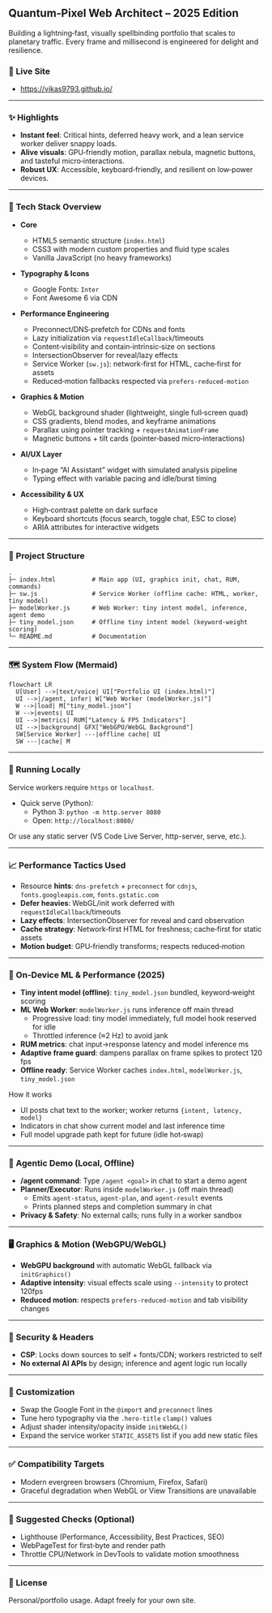 ## Quantum‑Pixel Web Architect – 2025 Edition

Building a lightning‑fast, visually spellbinding portfolio that scales to planetary traffic. Every frame and millisecond is engineered for delight and resilience.

### 🔗 Live Site
- https://vikas9793.github.io/

---

### ✨ Highlights
- **Instant feel**: Critical hints, deferred heavy work, and a lean service worker deliver snappy loads.
- **Alive visuals**: GPU‑friendly motion, parallax nebula, magnetic buttons, and tasteful micro‑interactions.
- **Robust UX**: Accessible, keyboard‑friendly, and resilient on low‑power devices.

---

### 🧱 Tech Stack Overview

- **Core**
  - HTML5 semantic structure (`index.html`)
  - CSS3 with modern custom properties and fluid type scales
  - Vanilla JavaScript (no heavy frameworks)

- **Typography & Icons**
  - Google Fonts: `Inter`
  - Font Awesome 6 via CDN

- **Performance Engineering**
  - Preconnect/DNS‑prefetch for CDNs and fonts
  - Lazy initialization via `requestIdleCallback`/timeouts
  - Content‑visibility and contain‑intrinsic‑size on sections
  - IntersectionObserver for reveal/lazy effects
  - Service Worker (`sw.js`): network‑first for HTML, cache‑first for assets
  - Reduced‑motion fallbacks respected via `prefers-reduced-motion`

- **Graphics & Motion**
  - WebGL background shader (lightweight, single full‑screen quad)
  - CSS gradients, blend modes, and keyframe animations
  - Parallax using pointer tracking + `requestAnimationFrame`
  - Magnetic buttons + tilt cards (pointer‑based micro‑interactions)

- **AI/UX Layer**
  - In‑page “AI Assistant” widget with simulated analysis pipeline
  - Typing effect with variable pacing and idle/burst timing

- **Accessibility & UX**
  - High‑contrast palette on dark surface
  - Keyboard shortcuts (focus search, toggle chat, ESC to close)
  - ARIA attributes for interactive widgets

---

### 📁 Project Structure

```
.
├─ index.html          # Main app (UI, graphics init, chat, RUM, commands)
├─ sw.js               # Service Worker (offline cache: HTML, worker, tiny model)
├─ modelWorker.js      # Web Worker: tiny intent model, inference, agent demo
├─ tiny_model.json     # Offline tiny intent model (keyword-weight scoring)
└─ README.md           # Documentation
```

---

### 🗺️ System Flow (Mermaid)

```mermaid
flowchart LR
  U[User] -->|text/voice| UI["Portfolio UI (index.html)"]
  UI -->|/agent, infer| W["Web Worker (modelWorker.js)"]
  W -->|load| M["tiny_model.json"]
  W -->|events| UI
  UI -->|metrics| RUM["Latency & FPS Indicators"]
  UI -->|background| GFX["WebGPU/WebGL Background"]
  SW[Service Worker] ---|offline cache| UI
  SW ---|cache| M
```

---

### 🚀 Running Locally

Service workers require `https` or `localhost`.

- Quick serve (Python):
  - Python 3: `python -m http.server 8080`
  - Open: `http://localhost:8080/`

Or use any static server (VS Code Live Server, http-server, serve, etc.).

---

### 📈 Performance Tactics Used

- Resource **hints**: `dns-prefetch` + `preconnect` for `cdnjs`, `fonts.googleapis.com`, `fonts.gstatic.com`
- **Defer heavies**: WebGL/init work deferred with `requestIdleCallback`/timeouts
- **Lazy effects**: IntersectionObserver for reveal and card observation
- **Cache strategy**: Network‑first HTML for freshness; cache‑first for static assets
- **Motion budget**: GPU‑friendly transforms; respects reduced‑motion

---

### 🧠 On‑Device ML & Performance (2025)

- **Tiny intent model (offline)**: `tiny_model.json` bundled, keyword‑weight scoring
- **ML Web Worker**: `modelWorker.js` runs inference off main thread
  - Progressive load: tiny model immediately, full model hook reserved for idle
  - Throttled inference (≈2 Hz) to avoid jank
- **RUM metrics**: chat input→response latency and model inference ms
- **Adaptive frame guard**: dampens parallax on frame spikes to protect 120 fps
- **Offline ready**: Service Worker caches `index.html`, `modelWorker.js`, `tiny_model.json`

How it works
- UI posts chat text to the worker; worker returns `{intent, latency, model}`
- Indicators in chat show current model and last inference time
- Full model upgrade path kept for future (idle hot‑swap)

---

### 🤖 Agentic Demo (Local, Offline)

- **/agent command**: Type `/agent <goal>` in chat to start a demo agent
- **Planner/Executor**: Runs inside `modelWorker.js` (off main thread)
  - Emits `agent-status`, `agent-plan`, and `agent-result` events
  - Prints planned steps and completion summary in chat
- **Privacy & Safety**: No external calls; runs fully in a worker sandbox

---

### 🖥️ Graphics & Motion (WebGPU/WebGL)

- **WebGPU background** with automatic WebGL fallback via `initGraphics()`
- **Adaptive intensity**: visual effects scale using `--intensity` to protect 120fps
- **Reduced motion**: respects `prefers-reduced-motion` and tab visibility changes

---

### 🔐 Security & Headers

- **CSP**: Locks down sources to self + fonts/CDN; workers restricted to self
- **No external AI APIs** by design; inference and agent logic run locally

---

### 🔧 Customization

- Swap the Google Font in the `@import` and `preconnect` lines
- Tune hero typography via the `.hero-title` `clamp()` values
- Adjust shader intensity/opacity inside `initWebGL()`
- Expand the service worker `STATIC_ASSETS` list if you add new static files

---

### ✅ Compatibility Targets

- Modern evergreen browsers (Chromium, Firefox, Safari)
- Graceful degradation when WebGL or View Transitions are unavailable

---

### 🧪 Suggested Checks (Optional)

- Lighthouse (Performance, Accessibility, Best Practices, SEO)
- WebPageTest for first‑byte and render path
- Throttle CPU/Network in DevTools to validate motion smoothness

---

### 📜 License

Personal/portfolio usage. Adapt freely for your own site.


